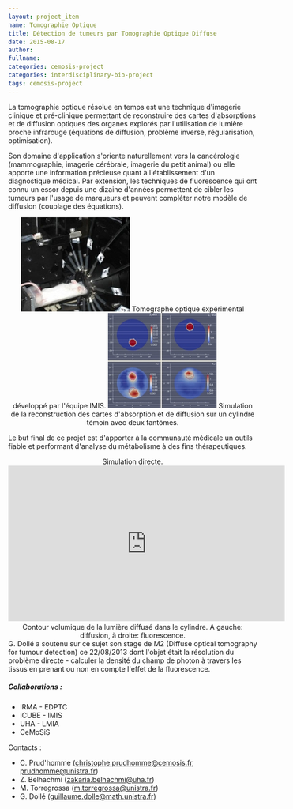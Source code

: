 ```yaml
---
layout: project_item
name: Tomographie Optique
title: Détection de tumeurs par Tomographie Optique Diffuse
date: 2015-08-17
author: 
fullname: 
categories: cemosis-project
categories: interdisciplinary-bio-project
tags: cemosis-project
---
```


La tomographie optique résolue en temps est une technique d'imagerie clinique et pré-clinique permettant de reconstruire des cartes d'absorptions et de diffusion optiques des organes explorés par l'utilisation de lumière proche infrarouge (équations de diffusion, problème inverse, régularisation, optimisation).

Son domaine d'application s'oriente naturellement vers la cancérologie (mammographie, imagerie cérébrale, imagerie du petit animal) ou elle apporte une information précieuse quant à l'établissement d'un diagnostique médical. Par extension, les techniques de fluorescence qui ont connu un essor depuis une dizaine d'années permettent de cibler les tumeurs par l'usage de marqueurs et peuvent compléter notre modèle de diffusion (couplage des équations).

<center>
	<img src="/img/project/bio-medical/optique2.jpg">
	Tomographe optique expérimental développé par l'équipe IMIS.
	<img src="/img/project/bio-medical/optique1.jpg">
	Simulation de la reconstruction des cartes d'absorption et de diffusion sur un cylindre témoin avec deux fantômes.
</center>

Le but final de ce projet est d'apporter à la communauté médicale un outils fiable et performant d'analyse du métabolisme à des fins thérapeutiques.

<center> 
Simulation directe.
<iframe width="560" height="315" src="https://www.youtube.com/embed/zYQ7sBZB2Fw" frameborder="0" allowfullscreen></iframe>
Contour volumique de la lumière diffusé dans le cylindre.
 A gauche: diffusion, à droite: fluorescence.
</center>
G. Dollé a soutenu sur ce sujet son stage de M2 (Diffuse optical tomography for tumour detection) ce 22/08/2013 dont l'objet était la résolution du problème directe - calculer la densité du champ de photon à travers les tissus en prenant ou non en compte l'effet de la fluorescence.

<h5>Collaborations :</h5>

- IRMA - EDPTC
- ICUBE - IMIS
- UHA - LMIA
- CeMoSiS

Contacts :

- C. Prud'homme (christophe.prudhomme@cemosis.fr, prudhomme@unistra.fr)
- Z. Belhachmi (zakaria.belhachmi@uha.fr)
- M. Torregrossa (m.torregrossa@unistra.fr)
- G. Dollé (guillaume.dolle@math.unistra.fr)